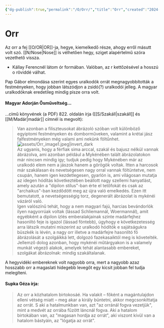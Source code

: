 ```yaml
---
{"dg-publish":true,"permalink":"/O/Orr/","title":"Orr","created":"2024-12-11T21:14","updated":"2024-12-11T21:14"}
---
```



# Orr

Az orr a fej [[O/OR\|OR]]-ja, hegye, kiemelkedő része, ahogy erről másutt volt szó. [[N/Nose\|Nose]] is vélhetően hegy, sziget alapértelmű szóra vezethető vissza.  
- Kállay Ferencnél látom ór formában. Valóban, az r kettőzésével a hosszú o röviddé válhat.

Pap Gábor elmondása szerint egyes uralkodók orrát megnagyobbították a festményeken, hogy jobban látszódjon a zsidó(?) uralkodói jelleg. A magyar uralkodóknak eredetileg mindig pisze orra volt.  

#### Magyar Adorján Ősműveltség...  

...című könyvének (a PDF) 822. oldalán írja ([[S/Szakáll\|szakáll]] és [[M/Madár\|madár]] címnél is megvolt):  
> Van azonban a filiszteusokat ábrázoló szóban volt különböző egyiptomi festményeken és domborműveken, valamint a krétai jász falfestményeken még valami ami nekünk föltűnhet. 
> ![assets/Orr_image1.jpeg|invert_dark](/img/user/O/assets/Orr_image1.jpeg)  
> Az ugyanis, hogy a férfiak sima arccal, szakál és bajusz nélkül vannak ábrázolva, ami azonban például a Mykénében talált ábrázolatokon már nincsen mindig igy; tudjuk pedig hogy Mykénében már az uralkodó elem nem a jászok hanem a görögök voltak. Itten a harcosok már szakálasan és nevetségesen nagy orral vannak föltüntetve, nem csupán, hanem igen kezdetlegesen, gyarlón is, ami világosan mutatja az idegen hódítás következtében beállott nagy szellemi hanyatlást, amely azután a "dipilon stílus"-ban érte el tetőfokát és csak az "archaikus"-ban kezdődött meg az újra való emelkedés. Ezen itt bemutatott, a nevetségességig torz, degenerált ábrázolat is mykénéi vázáról való.  
> Igen valószínű tehát, hogy a nem magyari fajú, harcias bevándorlók ilyen nagyorrúak voltak (lássad Schliemannál, Woermannál), amit egyébként a dipilon ízlés emberalakjainak szinte madárfejhez hasonlító feje is igazol (lássad föntebb), úgyhogy e következetesség arra látszik mutatni miszerint az uralkodó hódítók e sajátságukra büszkék is lévén, a nagy orr illetve a madárfejre hasonlító fő ábrázolását a szolgáikká lett, dolgozó fazekasaiktól meg is követelték. Jellemző dolog azonban, hogy mykénéi műtárgyakon is a valamely munkát végező alakok, amelyek tehát alantasabb embereket, szolgákat ábrázolnak: mindig szakáltalanak.  

A hegyvidéki embereknek volt nagyobb orra, mert a nagyobb azaz hosszabb orr a magaslati hidegebb levegőt egy kicsit jobban fel tudja melegíteni. 
  

#### Supka Géza írja:  

> Az orr a közhatalom birtokosáé. Ha valakit – főként a magántulajdon elleni vétség miatt – meg akar a király büntetni, akkor megcsonkíttatja az orrát. S aki a hatalmunkban van, azt "az orránál fogva vezetjük", mint a medvét az orrába fűzött láncnál fogva. Aki a hatalom birtokában van, az "magasan hordja az orrát", aki viszont kívül van a hatalom bástyáin, az "lógatja az orrát".  